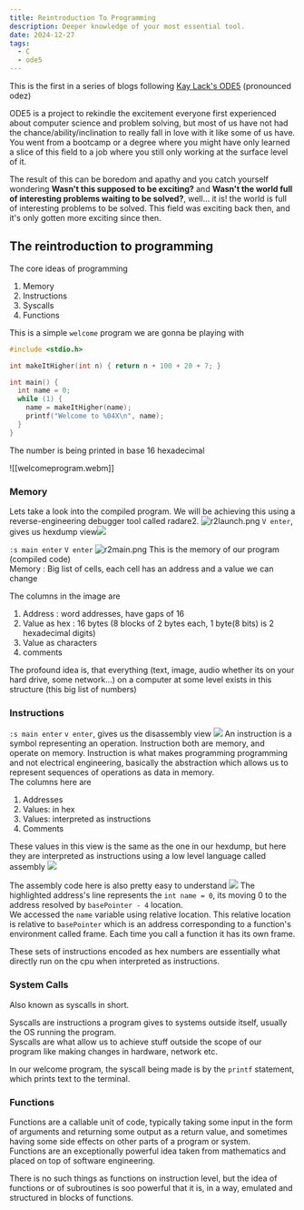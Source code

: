 ```yaml
---
title: Reintroduction To Programming
description: Deeper knowledge of your most essential tool.
date: 2024-12-27
tags:
  - C
  - ode5
---
```

This is the first in a series of blogs following [Kay Lack's ODE5](https://www.0de5.net) (pronounced odez)

ODE5 is a project to rekindle the excitement everyone first experienced about computer science and problem solving, but most of us have not had the chance/ability/inclination to really fall in love with it like some of us have. You went from a bootcamp or a degree where you might have only learned a slice of this field to a job where you still only working at the surface level of it.

The result of this can be boredom and apathy and you catch yourself wondering **Wasn't this supposed to be exciting?** and **Wasn't the world full of interesting problems waiting to be solved?**, well... it is! the world is full of interesting problems to be solved. This field was exciting back then, and it's only gotten more exciting since then.

## The reintroduction to programming
The core ideas of programming
1. Memory
2. Instructions
3. Syscalls
4. Functions

This is a simple `welcome` program we are gonna be playing with
```C
#include <stdio.h>

int makeItHigher(int n) { return n + 100 + 20 + 7; }

int main() {
  int name = 0;
  while (1) {
    name = makeItHigher(name);
    printf("Welcome to %04X\n", name);
  }
}
```
The number is being printed in base 16 hexadecimal

![[welcomeprogram.webm]]

### Memory
Lets take a look into the compiled program. We will be achieving this using a reverse-engineering debugger tool called radare2.
![r2launch.png](r2launch.png)
`V enter`, gives us hexdump view![](r2v.png)

`:s main enter`
`V enter`
![r2main.png](r2main.png)
This is the memory of our program (compiled code)  
Memory :  Big list of cells, each cell has an address and a value we can change

The columns in the image are
1. Address : word addresses, have gaps of 16
2. Value as hex : 16 bytes (8 blocks of 2 bytes each, 1 byte(8 bits) is 2 hexadecimal digits)
3. Value as characters
4. comments

The profound idea is, that everything (text, image, audio whether its on your hard drive, some network...) on a computer at some level exists in this structure (this big list of numbers)

### Instructions
`:s main enter`
`v enter`, gives us the disassembly view
![](disassembly.png)
An instruction is a symbol representing an operation. Instruction both are memory, and operate on memory. Instruction is what makes programming programming and not electrical engineering, basically the abstraction which allows us to represent sequences of operations as data in memory.  
The columns here are
1. Addresses
2. Values: in hex
3. Values: interpreted as instructions
4. Comments

These values in this view is the same as the one in our hexdump, but here they are interpreted as instructions using a low level language called assembly
![](comparision.png)

The assembly code here is also pretty easy to understand
![](assignment.png)
The highlighted address's line represents the `int name = 0`, its moving 0 to the address resolved by `basePointer - 4` location.  
We accessed the `name` variable using relative location. This relative location is relative to `basePointer` which is an address corresponding to a function's environment called frame. Each time you call a function it has its own frame.

These sets of instructions encoded as hex numbers are essentially what directly run on the cpu when interpreted as instructions.

### System Calls
Also known as syscalls in short.

Syscalls are instructions a program gives to systems outside itself, usually the OS running the program.  
Syscalls are what allow us to achieve stuff outside the scope of our program like making changes in hardware, network etc.

In our welcome program, the syscall being made is by the `printf` statement, which prints text to the terminal.

### Functions
Functions are a callable unit of code, typically taking some input in the form of arguments and returning some output as a return value, and sometimes having some side effects on other parts of a program or system.  
Functions are an exceptionally powerful idea taken from mathematics and placed on top of software engineering.

There is no such things as functions on instruction level, but the idea of functions or of subroutines is soo powerful that it is, in a way, emulated and structured in blocks of functions.
